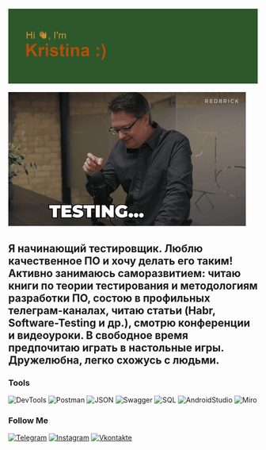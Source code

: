 ![Header1](https://github.com/Kris-tinaIvanova/Kris-tinaIvanova/blob/main/header.png)


![Header2](https://github.com/Kris-tinaIvanova/Kris-tinaIvanova/blob/main/assets/giphy.gif)

## Я начинающий тестировщик. Люблю качественное ПО и хочу делать его таким! Активно занимаюсь саморазвитием: читаю книги по теории тестирования и методологиям разработки ПО, состою в профильных телеграм-каналах, читаю статьи (Habr, Software-Testing и др.), смотрю конференции и видеоуроки. В свободное время предпочитаю играть в настольные игры. Дружелюбна, легко схожусь с людьми. 


### Tools
![DevTools](https://img.shields.io/badge/-DevTools-B44F07?style=flat&logo=googlechrome)
![Postman](https://img.shields.io/badge/-Postman-2C582C?style=flat&logo=postman)
![JSON](https://img.shields.io/badge/-JSON-CC8C33?style=flat&logo=JSON)
![Swagger](https://img.shields.io/badge/-Swagger-202224?style=flat&logo=Swagger)
![SQL](https://img.shields.io/badge/-SQL-CC8C33?style=flat&logo=PostgreSQL)
![AndroidStudio](https://img.shields.io/badge/-AndroidStudio-2C582C?style=flat&logo=AndroidStudio)
![Miro](https://img.shields.io/badge/-Miro-B44F07?style=flat&logo=Miro)


### Follow Me

[![Telegram](https://img.shields.io/badge/-Telegram-202224?style=flat&logo=Telegram)](https://t.me/Ee_kristina)
[![Instagram](https://img.shields.io/badge/-Instagram-202224?style=flat&logo=Instagram)](https://instagram.com/ee_kristina)
[![Vkontakte](https://img.shields.io/badge/-Vkontakte-202224?style=flat&logo=vk)](https://vk.com/ee_kristina)